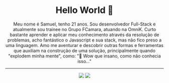<h1 align="center"> Hello World 👋 </h1>

<p align="center">
  Meu nome é Samuel, tenho 21 anos. Sou desenvolvedor Full-Stack e atualmente sou trainee no Grupo FCamara, atuando na OmniK. Curto bastante aprender e aplicar meu conhecimento através da resolução de problemas, acho fantástico o Javascript e sua stack, mas não fico preso a uma linguagem. Amo me aventurar e descobrir outras formas e ferramentas que auxiliam na construção de uma solução, principalmente quando "explodem minha mente", como: "🤯 Wow que insano, como não conhecia isso..."
</p>

---

<p align="center">
  <img src="https://github-readme-stats.vercel.app/api?username=samukawenceslau&show_icons=true&theme=tokyonight&hide_border=true">

  <img src="https://github-readme-stats.vercel.app/api/top-langs/?username=samukawenceslau&layout=compact&border=false&theme=tokyonight&hide_border=true">
</p>












